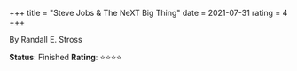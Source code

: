 +++
title = "Steve Jobs & The NeXT Big Thing"
date = 2021-07-31
rating = 4
+++

By Randall E. Stross

**Status**: Finished
**Rating**: ⭐⭐⭐⭐ 